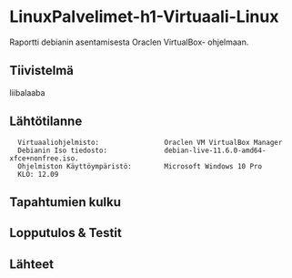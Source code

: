 # LinuxPalvelimet-h1-Virtuaali-Linux

Raportti debianin asentamisesta Oraclen VirtualBox- ohjelmaan.

## Tiivistelmä
  liibalaaba
  
## Lähtötilanne
      Virtuaaliohjelmisto:                Oraclen VM VirtualBox Manager
      Debianin Iso tiedosto:              debian-live-11.6.0-amd64-xfce+nonfree.iso.
      Ohjelmiston Käyttöympäristö:        Microsoft Windows 10 Pro
      KLO: 12.09
## Tapahtumien kulku
  
## Lopputulos & Testit

## Lähteet
